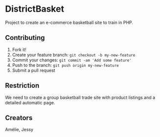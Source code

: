 # DistrictBasket
Project to create an e-commerce basketball site to train in PHP.

## Contributing
1. Fork it!
2. Create your feature branch: `git checkout -b my-new-feature`
3. Commit your changes: `git commit -am 'Add some feature'`
4. Push to the branch: `git push origin my-new-feature`
5. Submit a pull request

## Restriction

We need to create a group basketball trade site with product listings and a detailed automatic page.

## Creators

Amélie, Jessy
